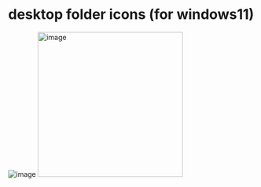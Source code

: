 # desktop folder icons (for windows11)

![image](https://github.com/user-attachments/assets/51b0c32f-dcdf-4aee-a3f5-b4247044e6a5)
<img width="295" alt="image" src="https://github.com/user-attachments/assets/ca4aa602-d48b-46c9-b454-dcdf226de5f3">




